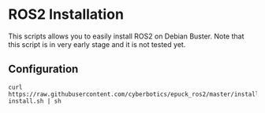 # ROS2 Installation

This scripts allows you to easily install ROS2 on Debian Buster. Note that this script is in very early
stage and it is not tested yet.

## Configuration
```
curl https://raw.githubusercontent.com/cyberbotics/epuck_ros2/master/installation/ros-install.sh | sh
```